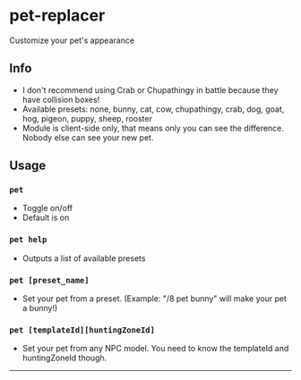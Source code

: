 # pet-replacer
Customize your pet's appearance

## Info
- I don't recommend using Crab or Chupathingy in battle because they have collision boxes!
- Available presets: none, bunny, cat, cow, chupathingy, crab, dog, goat, hog, pigeon, puppy, sheep, rooster
- Module is client-side only, that means only you can see the difference. Nobody else can see your new pet.

## Usage
### `pet`
- Toggle on/off
- Default is on
### `pet help`
- Outputs a list of available presets
### `pet [preset_name]`
- Set your pet from a preset. (Example: "/8 pet bunny" will make your pet a bunny!)
### `pet [templateId][huntingZoneId]`
- Set your pet from any NPC model. You need to know the templateId and huntingZoneId though.

---
